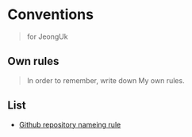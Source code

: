# Conventions 
> for JeongUk

## Own rules

> In order to remember, write down My own rules.

## List

- [Github repository nameing rule](./github-repository-nameing-rules.md)
